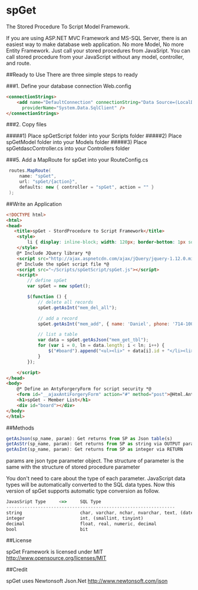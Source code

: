 # spGet
The Stored Procedure To Script Model Framework.

If you are using ASP.NET MVC Framework and MS-SQL Server, there is an easiest way to make database web application.
No more Model, No more Entity Framework. Just call your stored procedures from JavaSript.
You can call stored procedure from your JavaScript without any model, controller, and route.

##Ready to Use
There are three simple steps to ready

###1. Define your database connection
Web.config
```html
<connectionStrings>
	<add name="DefaultConnection" connectionString="Data Source=(LocalDb)\MSSQLLocalDB;AttachDbFilename=|DataDirectory|\Demo.mdf;Initial Catalog=aspnet-WebApplication2-20160213110200;Integrated Security=True"
	  providerName="System.Data.SqlClient" />
</connectionStrings>
```
###2. Copy files

#####1) Place spGetScript folder into your Scripts folder
#####2) Place spGetModel folder into your Models folder
#####3) Place spGetdascController.cs into your Controllers folder

###5. Add a MapRoute for spGet into your RouteConfig.cs
```C#
 routes.MapRoute(
     name: "spGet",
     url: "spGet/{action}",
     defaults: new { controller = "spGet", action = "" }
 );
```

##Write an Application
```html
<!DOCTYPE html>
<html>
<head>
   <title>spGet - StordProcedure to Script Framework</title>
	<style>
		li { display: inline-block; width: 120px; border-bottom: 1px solid #808080; padding: 7px; }
	</style>
	@* Include JQuery library *@
	<script src="http://ajax.aspnetcdn.com/ajax/jQuery/jquery-1.12.0.min.js"></script>
	@* Include the spGet script file *@
	<script src="~/Scripts/spGetScript/spGet.js"></script>
	<script>
		// define spGet
		var spGet = new spGet();

		$(function () {
			// delete all records
			spGet.getAsInt("mem_del_all");

			// add a record
			spGet.getAsInt("mem_add", { name: 'Daniel', phone: '714-100-0000' });

			// list a table
			var data = spGet.getAsJson("mem_get_tbl");
			for (var i = 0, ln = data.length; i < ln; i++) {
				$("#board").append("<ul><li>" + data[i].id + "</li><li>" + data[i].name + "</li><li>" + data[i].phone + "</li></ul>");
			}
		});

	</script>
</head>
<body>
	@* Define an AntyForgeryForm for script security *@
	<form id="__ajaxAntiForgeryForm" action="#" method="post">@Html.AntiForgeryToken()</form>
	<h1>spGet - Member List</h1>
	<div id="board"></div>
</body>
</html>
```

##Methods
```javascript
getAsJson(sp_name, param): Get returns from SP as Json table(s) 
getAsStr(sp_name, param): Get returns from SP as string via OUTPUT parameter
getAsInt(sp_name, param): Get returns from SP as integer via RETURN
```
params are json type parameter object. The structure of parameter is the same with the structure of stored procedure parameter

You don't need to care about the type of each parameter. JavaScript data types will be automatically converted to the SQL data types.
Now this version of spGet supports automatic type conversion as follow.

```javascript
JavasSript Type     <=>     SQL Type
----------------------------------------------------------------
string                      char, varchar, nchar, nvarchar, text, (datetime)
integer                     int, (smallint, tinyint)
decimal                     float, real, numeric, decimal
bool                        bit
```

##License

spGet Framework is licensed under MIT http://www.opensource.org/licenses/MIT 

##Credit

spGet uses Newtonsoft Json.Net
http://www.newtonsoft.com/json
